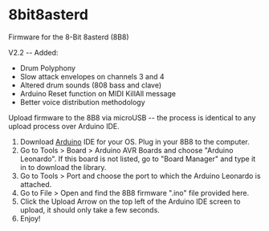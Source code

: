 # 8bit8asterd
Firmware for the 8-Bit 8asterd (8B8)

V2.2 -- Added:
 * Drum Polyphony
 * Slow attack envelopes on channels 3 and 4
 * Altered drum sounds (808 bass and clave)
 * Arduino Reset function on MIDI KillAll message
 * Better voice distribution methodology

Upload firmware to the 8B8 via microUSB -- the process is identical to any upload process over Arduino IDE.

1. Download [Arduino](https://www.arduino.cc/en/software) IDE for your OS. Plug in your 8B8 to the computer.
2. Go to Tools > Board > Arduino AVR Boards and choose "Arduino Leonardo". If this board is not listed, go to "Board Manager" and type it in to download the library.
3. Go to Tools > Port and choose the port to which the Arduino Leonardo is attached.
4. Go to File > Open and find the 8B8 firmware ".ino" file provided here.
5. Click the Upload Arrow on the top left of the Arduino IDE screen to upload, it should only take a few seconds.
6. Enjoy!
